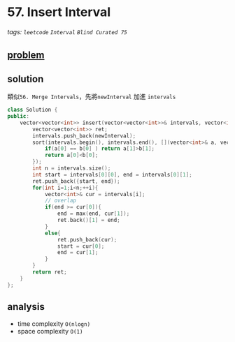# 57. Insert Interval

###### tags: `leetcode` `Interval` `Blind Curated 75`

## [problem](https://leetcode.com/problems/insert-interval/)

## solution

類似`56. Merge Intervals`，先將`newInterval` 加進 `intervals`

```c++
class Solution {
public:
    vector<vector<int>> insert(vector<vector<int>>& intervals, vector<int>& newInterval) {
        vector<vector<int>> ret;
        intervals.push_back(newInterval);
        sort(intervals.begin(), intervals.end(), [](vector<int>& a, vector<int>& b){
            if(a[0] == b[0] ) return a[1]>b[1];
            return a[0]<b[0];
        });
        int n = intervals.size();
        int start = intervals[0][0], end = intervals[0][1];
        ret.push_back({start, end});
        for(int i=1;i<n;++i){
            vector<int>& cur = intervals[i];
            // overlap
            if(end >= cur[0]){
                end = max(end, cur[1]);
                ret.back()[1] = end;
            }
            else{
                ret.push_back(cur);
                start = cur[0];
                end = cur[1];
            }
        }
        return ret;
    }
};
```

## analysis
- time complexity `O(nlogn)`
- space complexity `O(1)`